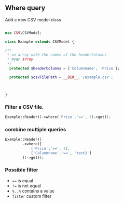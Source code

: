 ## Where query
Add a new CSV model class

```php

use CSV\CSVModel;

class Example extends CSVModel {

/**
 * an array with the names of the headerColumns
 * @var array
 */
  protected $headerColumns = ['Columnname', 'Price'];

  protected $csvFilePath = __DIR__.'/example.csv';



}


```

### Filter a CSV file.

```php
Example::Reader()->where('Price','==', 3)->get();
```

### combine multiple queries

```php
Example::Reader()
        ->where([
            ['Price','==', 3],
            ['Columnname','==', 'test2']
        ])->get();
```

### Possible filter
* ```==``` is equal
* ```!=``` is not equal
* ```%..%``` contains a value 
* ```filter``` custom filter